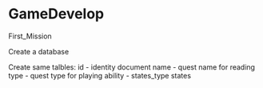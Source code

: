 # GameDevelop
First_Mission

Create a database

Create same talbles:
id - identity document
name - quest name for reading
type - quest type for playing
ability - 
states_type
states 
